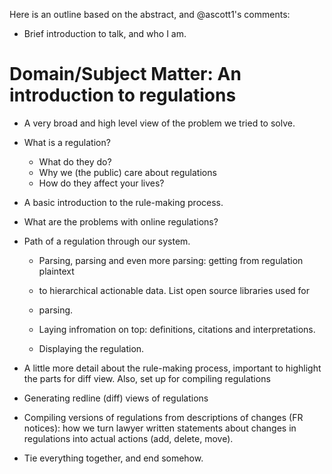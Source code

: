 Here is an outline based on the abstract, and @ascott1's comments:

* Brief introduction to talk, and who I am.

# Domain/Subject Matter: An introduction to regulations

* A very broad and high level view of the problem we tried to solve.

* What is a regulation?
    * What do they do?
    * Why we (the public) care about regulations
    * How do they affect your lives?

* A basic introduction to the rule-making process. 

* What are the problems with online regulations?

* Path of a regulation through our system.

    * Parsing, parsing and even more parsing: getting from regulation plaintext
    * to hierarchical actionable data. List open source libraries used for
    * parsing. 

    * Laying infromation on top: definitions, citations and interpretations. 

    * Displaying the regulation.

* A little more detail about the rule-making process, important to highlight the 
parts for diff view. Also, set up for compiling regulations

* Generating redline (diff) views of regulations

* Compiling versions of regulations from descriptions of changes (FR notices):
  how we turn lawyer written statements about changes in regulations into actual actions  (add, delete, move). 

* Tie everything together, and end somehow. 

